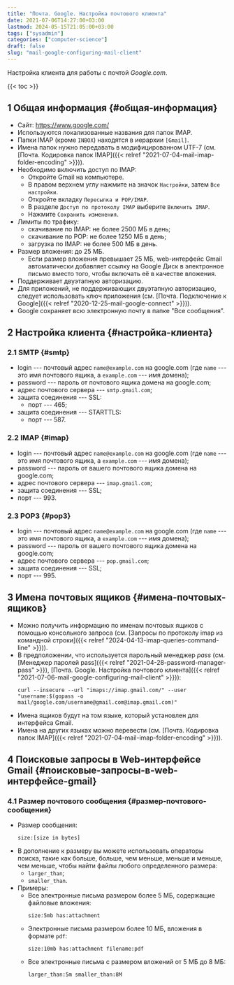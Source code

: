 ```yaml
---
title: "Почта. Google. Настройка почтового клиента"
date: 2021-07-06T14:27:00+03:00
lastmod: 2024-05-15T21:05:00+03:00
tags: ["sysadmin"]
categories: ["computer-science"]
draft: false
slug: "mail-google-configuring-mail-client"
---
```


Настройка клиента для работы с почтой _Google.com_.

<!--more-->

{{< toc >}}


## <span class="section-num">1</span> Общая информация {#общая-информация}

-   Сайт: <https://www.google.com/>
-   Используются локализованные названия для папок IMAP.
-   Папки IMAP (кроме `INBOX`) находятся в иерархии `[Gmail]`.
-   Имена папок нужно передавать в модифицированном UTF-7 (см. [Почта. Кодировка папок IMAP]({{< relref "2021-07-04-mail-imap-folder-encoding" >}})).
-   Необходимо включить доступ по IMAP:
    -   Откройте Gmail на компьютере.
    -   В правом верхнем углу нажмите на значок `Настройки`, затем `Все настройки`.
    -   Откройте вкладку `Пересылка и POP/IMAP`.
    -   В разделе `Доступ по протоколу IMAP` выберите `Включить IMAP`.
    -   Нажмите `Сохранить изменения`.
-   Лимиты по трафику:
    -   скачивание по IMAP: не более 2500 МБ в день;
    -   скачивание по POP: не более 1250 МБ в день;
    -   загрузка по IMAP: не более 500 МБ в день.
-   Размер вложения: до 25 МБ.
    -   Если размер вложения превышает 25 МБ, web-интерфейс Gmail автоматически добавляет ссылку на Google Диск в электронное письмо вместо того, чтобы включать её в качестве вложения.
-   Поддерживает двуэтапную авторизацию.
-   Для приложений, не поддерживающих двуэтапную авторизацию, следует использовать ключ приложения (см. [Почта. Подключение к Google]({{< relref "2020-12-25-mail-google-connect" >}})).
-   Google сохраняет всю электронную почту в папке "Все сообщения".


## <span class="section-num">2</span> Настройка клиента {#настройка-клиента}


### <span class="section-num">2.1</span> SMTP {#smtp}

-   login --- почтовый адрес `name@example.com` на google.com (где `name` --- это имя почтового ящика, а `example.com` --- имя домена);
-   password --- пароль от почтового ящика домена на google.com;
-   адрес почтового сервера --- `smtp.gmail.com`;
-   защита соединения --- SSL:
    -   порт --- 465;
-   защита соединения --- STARTTLS:
    -   порт --- 587.


### <span class="section-num">2.2</span> IMAP {#imap}

-   login --- почтовый адрес `name@example.com` на google.com (где `name` --- это имя почтового ящика, а `example.com` --- имя домена);
-   password --- пароль от вашего почтового ящика домена на google.com;
-   адрес почтового сервера --- `imap.gmail.com`;
-   защита соединения --- SSL;
-   порт --- 993.


### <span class="section-num">2.3</span> POP3 {#pop3}

-   login --- почтовый адрес `name@example.com` на google.com (где `name` --- это имя почтового ящика, а `example.com` --- имя домена);
-   password --- пароль от вашего почтового ящика домена на google.com;
-   адрес почтового сервера --- `pop.gmail.com`;
-   защита соединения --- SSL;
-   порт --- 995.


## <span class="section-num">3</span> Имена почтовых ящиков {#имена-почтовых-ящиков}

-   Можно  получить информацию по именам почтовых ящиков с помощью консольного запроса (см. [Запросы по протоколу imap из командной строки]({{< relref "2024-04-13-imap-queries-command-line" >}})).
-   В предположении, что используется парольный менеджер _pass_ (см. [Менеджер паролей pass]({{< relref "2021-04-28-password-manager-pass" >}}), [Почта. Google. Настройка почтового клиента]({{< relref "2021-07-06-mail-google-configuring-mail-client" >}})):
    ```shell
    curl --insecure --url "imaps://imap.gmail.com/" --user "username:$(gopass -o mail/google.com/username@gmail.com@imap.gmail.com)"
    ```
-   Имена ящиков будут на том языке, который установлен для интерфейса Gmail.
-   Имена на других языках можно перевести (см. [Почта. Кодировка папок IMAP]({{< relref "2021-07-04-mail-imap-folder-encoding" >}})).


## <span class="section-num">4</span> Поисковые запросы в Web-интерфейсе Gmail {#поисковые-запросы-в-web-интерфейсе-gmail}


### <span class="section-num">4.1</span> Размер почтового сообщения {#размер-почтового-сообщения}

-   Размер сообщения:
    ```shell
    size:[size in bytes]
    ```
-   В дополнение к размеру вы можете использовать операторы поиска, такие как больше, больше, чем меньше, меньше и меньше, чем меньше, чтобы найти файлы любого определенного размера:
    -   `larger_than`;
    -   `smaller_than`.
-   Примеры:
    -   Все электронные письма размером более 5 МБ, содержащие файловые вложения:
        ```shell
        size:5mb has:attachment
        ```
    -   Электронные письма размером более 10 МБ, вложения в формате `pdf`:
        ```shell
        size:10mb has:attachment filename:pdf
        ```
    -   Все электронные письма с размером вложений от 5 МБ до 8 МБ:
        ```shell
        larger_than:5m smaller_than:8M
        ```
